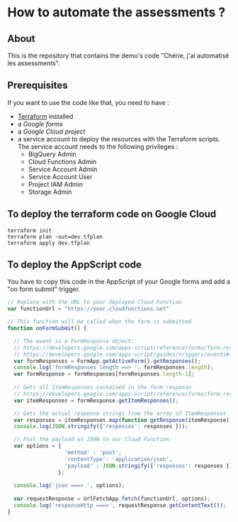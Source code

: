 # How to automate the assessments ?

## About

This is the repository that contains the demo's code "Chérie, j'ai automatisé les assessments".

## Prerequisites

If you want to use the code like that, you need to have :

- [Terraform](https://www.terraform.io/downloads.html) installed
- a *Google forms*
- a *Google Cloud project*
- a service account to deploy the resources with the Terraform scripts. The service account needs to the following privileges :
    - BigQuery Admin
    - Cloud Functions Admin
    - Service Account Admin
    - Service Account User
    - Project IAM Admin
    - Storage Admin



## To deploy the terraform code on Google Cloud

````shell
terraform init
terraform plan -out=dev.tfplan
terraform apply dev.tfplan
````

## To deploy the AppScript code

You have to copy this code in the AppScript of your Google forms and add a "on form submit" trigger.

```javascript
// Replace with the URL to your deployed Cloud Function
var functionUrl = "https://your.cloudfunctions.net"

// This function will be called when the form is submitted
function onFormSubmit() {

  // The event is a FormResponse object:
  // https://developers.google.com/apps-script/reference/forms/form-response
  // https://developers.google.com/apps-script/guides/triggers/events#form-submit_1
  var formResponses = FormApp.getActiveForm().getResponses();
  console.log('formResponses length ==> ', formResponses.length);
  var formResponse = formResponses[formResponses.length-1];
  
  // Gets all ItemResponses contained in the form response
  // https://developers.google.com/apps-script/reference/forms/form-response#getItemResponses()
  var itemResponses = formResponse.getItemResponses();

  // Gets the actual response strings from the array of ItemResponses
  var responses = itemResponses.map(function getResponse(itemResponse) { return itemResponse.getResponse(); });
  console.log(JSON.stringify({'responses': responses }));

  // Post the payload as JSON to our Cloud Function  
  var options = {
                  'method' : 'post',
                  'contentType': 'application/json',
                  'payload' : JSON.stringify({'responses': responses })
                };
  
  console.log('json ===> ', options);
  
  var requestResponse = UrlFetchApp.fetch(functionUrl, options);
  console.log('responseHttp ===>', requestResponse.getContentText());
}
```
